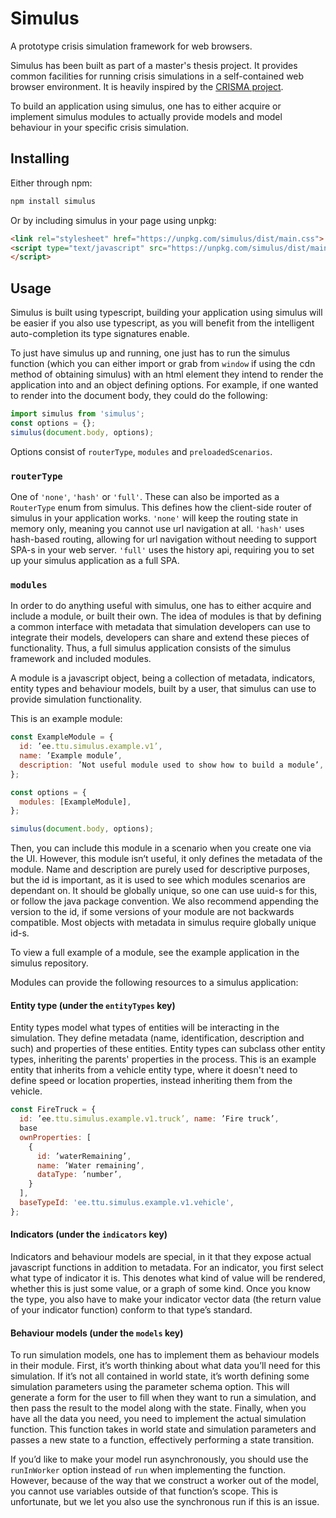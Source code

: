 # Simulus

A prototype crisis simulation framework for web browsers.


Simulus has been built as part of a master's thesis project. It provides common facilities for running crisis simulations in a self-contained web browser environment. It is heavily inspired by the [CRISMA project](http://www.crismaproject.eu/).


To build an application using simulus, one has to either acquire or implement simulus modules to actually provide models and model behaviour in your specific crisis simulation.

## Installing

Either through npm:

```bash
npm install simulus
```

Or by including simulus in your page using unpkg:
```html
<link rel="stylesheet" href="https://unpkg.com/simulus/dist/main.css">
<script type="text/javascript" src="https://unpkg.com/simulus/dist/main.js">
</script>
```

## Usage

Simulus is built using typescript, building your application using simulus will be easier if you also use typescript, as you will benefit from the intelligent auto-completion its type signatures enable.


To just have simulus up and running, one just has to run the simulus function (which you can either import or grab from `window` if using the cdn method of obtaining simulus) with an html element they intend to render the application into and an object defining options. For example, if one wanted to render into the document body, they could do the following:

```javascript
import simulus from 'simulus';
const options = {};
simulus(document.body, options);
```

Options consist of `routerType`, `modules` and `preloadedScenarios`.

### `routerType`

One of `'none'`, `'hash'` or `'full'`. These can also be imported as a `RouterType` enum from simulus. This defines how the client-side router of simulus in your application works. `'none'` will keep the routing state in memory only, meaning you cannot use url navigation at all. `'hash'` uses hash-based routing, allowing for url navigation without needing to support SPA-s in your web server. `'full'` uses the history api, requiring you to set up your simulus application as a full SPA.

### `modules`

In order to do anything useful with simulus, one has to either acquire and include a module, or built their own. The idea of modules is that by defining a common interface with metadata that simulation developers can use to integrate their models, developers can share and extend these pieces of functionality. Thus, a full simulus application consists of the simulus framework and included modules.

A module is a javascript object, being a collection of metadata, indicators, entity types and behaviour models, built by a user, that simulus can use to provide simulation functionality.

This is an example module:
```javascript
const ExampleModule = {
  id: ’ee.ttu.simulus.example.v1’,
  name: ’Example module’,
  description: ’Not useful module used to show how to build a module’,
};

const options = {
  modules: [ExampleModule],
};

simulus(document.body, options);
```

Then, you can include this module in a scenario when you create one via the UI. However, this module isn’t useful, it only defines the metadata of the module. Name and description are purely used for descriptive purposes, but the id is important, as it is used to see which modules scenarios are dependant on. It should be globally unique, so one can use uuid-s for this, or follow the java package convention. We also recommend appending the version to the id, if some versions of your module are not backwards compatible. Most objects with metadata in simulus require globally unique id-s.


To view a full example of a module, see the example application in the simulus repository.


Modules can provide the following resources to a simulus application:

#### Entity type (under the `entityTypes` key)

Entity types model what types of entities will be interacting in the simulation. They define metadata (name, identification, description and such) and properties of these entities. Entity types can subclass other entity types, inheriting the parents' properties in the process. This is an example entity that inherits from a vehicle entity type, where it doesn't need to define speed or location properties, instead inheriting them from the vehicle.

```javascript
const FireTruck = {
  id: ’ee.ttu.simulus.example.v1.truck’, name: ’Fire truck’,
  base
  ownProperties: [
    {
      id: ’waterRemaining’,
      name: ’Water remaining’,
      dataType: ’number’,
    }
  ],
  baseTypeId: 'ee.ttu.simulus.example.v1.vehicle',
};
```

#### Indicators (under the `indicators` key)

Indicators and behaviour models are special, in it that they expose actual javascript functions in addition to metadata. For an indicator, you first select what type of indicator it is. This denotes what kind of value will be rendered, whether this is just some value, or a graph of some kind. Once you know the type, you also have to make your indicator vector data (the return value of your indicator function) conform to that type’s standard.

#### Behaviour models (under the `models` key)

To run simulation models, one has to implement them as behaviour models in their module. First, it’s worth thinking about what data you’ll need for this simulation. If it’s not all contained in world state, it’s worth defining some simulation parameters using the parameter schema option. This will generate a form for the user to fill when they want to run a simulation, and then pass the result to the model along with the state. Finally, when you have all the data you need, you need to implement the actual simulation function. This function takes in world state and simulation parameters and passes a new state to a function, effectively performing a state transition.


If you’d like to make your model run asynchronously, you should use the `runInWorker` option instead of `run` when implementing the function. However, because of the way that we construct a worker out of the model, you cannot use variables outside of that function’s scope. This is unfortunate, but we let you also use the synchronous run if this is an issue.

